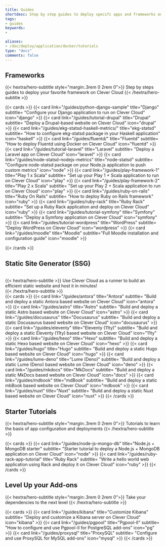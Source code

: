 ```yaml
---
title: Guides
shortdesc: Step by step guides to deploy specifc apps and frameworks on Clever Cloud
tags:
- guides
keywords:
- 

aliases:
- /doc/deploy/application/docker/tutorials
type: "docs"
comments: false
---
```

## Frameworks

{{< hextra/hero-subtitle style="margin:.3rem 0 2rem 0">}}
  Step by steps guides to deploy your favorite framework on Clever Cloud
{{< /hextra/hero-subtitle >}}

{{< cards >}}
  {{< card link="/guides/python-django-sample" title="Django" subtitle= "Configure your Django application to run on Clever Cloud" icon="django" >}}
  {{< card link="/guides/tutorial-drupal" title="Drupal" subtitle= "Deploy a Drupal-based website on Clever Cloud" icon="drupal" >}}
  {{< card link="/guides/ekg-statsd-haskell-metrics/" title="ekg-statsd" subtitle= "How to configure ekg-statsd package in your Haskell application" icon="haskell" >}}
  {{< card link="/guides/fluentd/" title="Fluentd" subtitle= "How to deploy Fluentd using Docker on Clever Cloud" icon="fluentd" >}}
  {{< card link="/guides/tutorial-laravel" title="Laravel" subtitle= "Deploy a Laravel app on Clever Cloud" icon="laravel" >}}
  {{< card link="/guides/node-statsd-nodejs-metrics" title="node-statsd" subtitle= "Configure node-statsd package on your Node.js application to push custom metrics" icon="node" >}}
  {{< card link="/guides/play-framework-1" title="Play 1 x Scala" subtitle= "Set up your Play 1 + Scala application to run on Clever Cloud" icon="play" >}}
  {{< card link="/guides/play-framework-2" title="Play 2 x Scala" subtitle= "Set up your Play 2 + Scala application to run on Clever Cloud" icon="play" >}}
  {{< card link="/guides/ruby-on-rails" title="Ruby On Rails" subtitle= "How to deploy Ruby on Rails framework" icon="ruby" >}}
  {{< card link="/guides/ruby-rack" title="Ruby Rack" subtitle= "Set up a Ruby Rack application and deploy on Clever Cloud" icon="ruby" >}}
  {{< card link="/guides/tutorial-symfony" title="Symfony" subtitle= "Deploy a Symfony application on Clever Cloud" icon="symfony" >}}
  {{< card link="/guides/tutorial-wordpress" title="WordPress" subtitle= "Deploy WordPress on Clever Cloud" icon="wordpress" >}}
   {{< card link="/guides/moodle" title="Moodle" subtitle="Full Moodle installation and configuration guide" icon="moodle" >}}
  
{{< /cards >}}

## Static Site Generator (SSG)

<br>
<div class="mb-12">
{{< hextra/hero-subtitle >}}
  Use Clever Cloud as a runner to build an efficient static website and host it in minutes!&nbsp;<br class="sm:block hidden" />
{{< /hextra/hero-subtitle >}}
</div>{{< cards >}}
  {{< card link="/guides/antora" title="Antora" subtitle= "Build and deploy a static Antora based website on Clever Cloud" icon="antora" >}}
  {{< card link="/guides/astro" title="Astro" subtitle= "Build and deploy a static Astro based website on Clever Cloud" icon="astro" >}}
  {{< card link="/guides/docusaurus" title="Docusaurus" subtitle= "Build and deploy a static Docusaurus based website on Clever Cloud" icon="docusaurus" >}}
  {{< card link="/guides/eleventy" title="Eleventy (11ty)" subtitle= "Build and deploy a static Eleventy (11ty) based website on Clever Cloud" icon="11ty" >}}
  {{< card link="/guides/hexo" title="Hexo" subtitle= "Build and deploy a static Hexo based website on Clever Cloud" icon="hexo" >}}
  {{< card link="/guides/hugo" title="Hugo" subtitle= "Build and deploy a static Hugo based website on Clever Cloud" icon="hugo" >}}
  {{< card link="/guides/lume-deno" title="Lume (Deno)" subtitle= "Build and deploy a static Lume (Deno) based website on Clever Cloud" icon="deno" >}}
  {{< card link="/guides/mkdocs" title="MkDocs" subtitle= "Build and deploy a static MkDocs based website on Clever Cloud" icon="docs" >}}
  {{< card link="/guides/mdbook" title="mdBook" subtitle= "Build and deploy a static mbBook based website on Clever Cloud" icon="mdbook" >}}
  {{< card link="/guides/nuxt" title="Nuxt" subtitle= "Build and deploy a static Nuxt based website on Clever Cloud" icon="nuxt" >}}
{{< /cards >}}

## Starter Tutorials

{{< hextra/hero-subtitle style="margin:.3rem 0 2rem 0">}}
  Tutorials to learn the basis of app configuration and deployments
{{< /hextra/hero-subtitle >}}

{{< cards >}}
 {{< card link="/guides/node-js-mongo-db" title="Node.js + MongoDB starter" subtitle= "Starter tutorial to deploy a Node.js + MongoDB application on Clever Cloud" icon="node" >}}
 {{< card link="/guides/ruby-rack-app-tutorial" title="Ruby Rack" subtitle= "Write a hello world web application using Rack and deploy it on Clever Cloud" icon="ruby" >}}
{{< /cards >}}

## Level Up your Add-ons

{{< hextra/hero-subtitle style="margin:.3rem 0 2rem 0">}}
  Take your dependencies to the next level
{{< /hextra/hero-subtitle >}}

{{< cards >}}
 {{< card link="/guides/kibana" title="Customize Kibana" subtitle= "Deploy and customize a Kibana server on Clever Cloud" icon="kibana" >}}
 {{< card link="/guides/pgpool" title="Pgpool-II" subtitle= "How to configure and use Pgpool-II for PostgreSQL add-ons" icon="pg" >}}
 {{< card link="/guides/proxysql" title="ProxySQL" subtitle= "Configure and use ProxySQL for MySQL add-ons" icon="mysql" >}}
{{< /cards >}}

